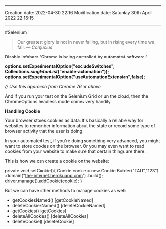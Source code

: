 

----
Creation date: 2022-04-30 22:16
Modification date: Saturday 30th April 2022 22:16:15

----
#Selenium 

> Our greatest glory is not in never falling, but in rising every time we fall.
> — <cite>Confucius</cite>

Disable infobars "Chrome is being controlled by automated software."

**options.setExperimentalOption("excludeSwitches", Collections._singletonList_("enable-automation")); options.setExperimentalOption("useAutomationExtension",false);**

_// Use this approach from Chrome 76 or above_

And if you run your test on the Selenium Grid or un the cloud, then the ChromeOptions headless mode comes very handily.

**Handling Cookie**

Your browser stores cookies as data. It's basically a reliable way for websites to remember information about the state or record some type of browser activity that the user is doing.

In your automated test, if you're doing something very advanced, you might want to store cookies on the browser. Or you may even want to read cookies from your website to make sure that certain things are there.

This is how we can create a cookie on the website:

private void setCookie(){ 
	Cookie cookie = new Cookie.Builder("TAU","123") 
		.domain("[the-internet.herokuapp.com](http://the-internet.herokuapp.com/)") 
		.build(); 
	driver.manage().addCookie(cookie); 
}

But we can have other methods to manage cookies as well:

-   getCookiesNamed() [getCookieNamed]
-   deleteCookiesNamed() [deleteCookieNamed]
-   getCookies() [getCookies]
-   deleteAllCookies() [deleteAllCookies]
-   deleteCookie() [deleteCookie]